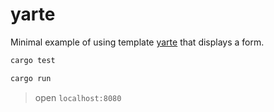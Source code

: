# yarte

Minimal example of using template [yarte](https://github.com/botika/yarte) that displays a form.

```bash
cargo test

cargo run
```
> open `localhost:8080`
